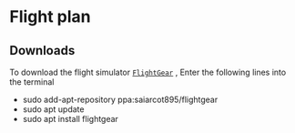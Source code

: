 # Flight plan

## Downloads
To download the flight simulator [`FlightGear`](https://www.flightgear.org/) , Enter the following lines into the terminal
- sudo add-apt-repository ppa:saiarcot895/flightgear
- sudo apt update
- sudo apt install flightgear